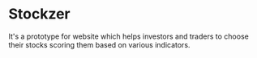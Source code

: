 # Stockzer
It's a prototype for website which helps investors and traders to choose their stocks scoring them based on various indicators.
